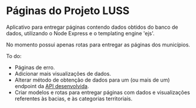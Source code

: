 # Páginas do Projeto LUSS

Aplicativo para entregar páginas contendo dados obtidos do banco de dados, utilizando o Node Express e o templating engine 'ejs'.

No momento possui apenas rotas para entregar as páginas dos municípios.

To do:
- Páginas de erro.
- Adicionar mais visualizações de dados.
- Alterar método de obtenção de dados para um (ou mais de um) endpoint da [API desenvolvida](https://github.com/muginito/projeto-luss).
- Criar modelos e rotas para entregar páginas com dados e visualizações referentes às bacias, e às categorias territoriais.